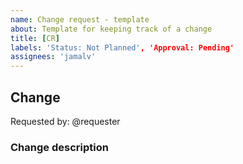 ```yaml
---
name: Change request - template
about: Template for keeping track of a change
title: [CR] 
labels: 'Status: Not Planned', 'Approval: Pending'
assignees: 'jamalv'
---
```


## Change

Requested by: @requester

### Change description
